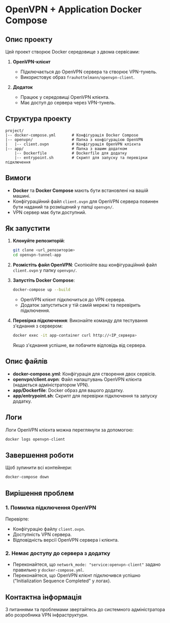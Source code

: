 # OpenVPN + Application Docker Compose

## Опис проекту
Цей проект створює Docker середовище з двома сервісами:

1. **OpenVPN-клієнт**
   - Підключається до OpenVPN сервера та створює VPN-тунель.
   - Використовує образ `frauhottelmann/openvpn-client`.

2. **Додаток**
   - Працює у середовищі OpenVPN клієнта.
   - Має доступ до сервера через VPN-тунель.

## Структура проекту
```plaintext
project/
|-- docker-compose.yml       # Конфігурація Docker Compose
|-- openvpn/                 # Папка з конфігурацією OpenVPN
|   |-- client.ovpn          # Конфігурація OpenVPN клієнта
|-- app/                     # Папка з вашим додатком
    |-- Dockerfile           # Dockerfile для додатку
    |-- entrypoint.sh        # Скрипт для запуску та перевірки підключення
```

## Вимоги
- **Docker** та **Docker Compose** мають бути встановлені на вашій машині.
- Конфігураційний файл `client.ovpn` для OpenVPN сервера повинен бути наданий та розміщений у папці `openvpn/`.
- VPN сервер має бути доступний.

## Як запустити
1. **Клонуйте репозиторій**:
   ```bash
   git clone <url_репозиторію>
   cd openvpn-tunnel-app
   ```

2. **Розмістіть файл OpenVPN**:
   Скопіюйте ваш конфігураційний файл `client.ovpn` у папку `openvpn/`.

3. **Запустіть Docker Compose**:
   ```bash
   docker-compose up --build
   ```

   - OpenVPN клієнт підключиться до VPN сервера.
   - Додаток запуститься у тій самій мережі та перевірить підключення.

4. **Перевірка підключення**:
   Виконайте команду для тестування з'єднання з сервером:
   ```bash
   docker exec -it app-container curl http://<IP_сервера>
   ```

   Якщо з'єднання успішне, ви побачите відповідь від сервера.

## Опис файлів
- **docker-compose.yml**: Конфігурація для створення двох сервісів.
- **openvpn/client.ovpn**: Файл налаштувань OpenVPN клієнта (надається адміністратором VPN).
- **app/Dockerfile**: Docker образ для вашого додатку.
- **app/entrypoint.sh**: Скрипт для перевірки підключення та запуску додатку.

## Логи
Логи OpenVPN клієнта можна переглянути за допомогою:
```bash
docker logs openvpn-client
```

## Завершення роботи
Щоб зупинити всі контейнери:
```bash
docker-compose down
```

## Вирішення проблем
### 1. Помилка підключення OpenVPN
Перевірте:
- Конфігурацію файлу `client.ovpn`.
- Доступність VPN сервера.
- Відповідність версії OpenVPN сервера і клієнта.

### 2. Немає доступу до сервера з додатку
- Переконайтеся, що `network_mode: "service:openvpn-client"` задано правильно у `docker-compose.yml`.
- Переконайтеся, що OpenVPN клієнт підключився успішно ("Initialization Sequence Completed" у логах).

## Контактна інформація
З питаннями та проблемами звертайтесь до системного адміністратора або розробника VPN інфраструктури.
